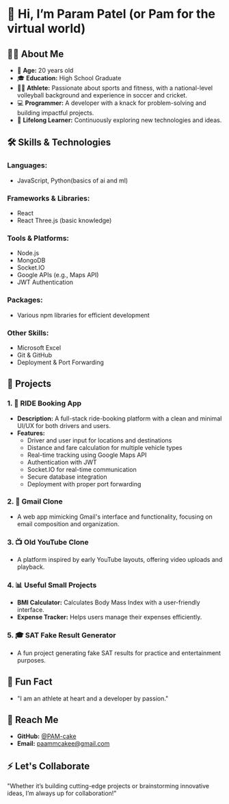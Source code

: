 # 👋 Hi, I’m **Param Patel** (or Pam for the virtual world)

## 👨‍💻 About Me
- 🌟 **Age:** 20 years old
- 🎓 **Education:** High School Graduate
- 🏃‍♂️ **Athlete:** Passionate about sports and fitness, with a national-level volleyball background and experience in soccer and cricket.
- 💻 **Programmer:** A developer with a knack for problem-solving and building impactful projects.
- 🌱 **Lifelong Learner:** Continuously exploring new technologies and ideas.

## 🛠️ Skills & Technologies

### **Languages:**
- JavaScript, Python(basics of ai and ml)

### **Frameworks & Libraries:**
- React
- React Three.js (basic knowledge)

### **Tools & Platforms:**
- Node.js
- MongoDB
- Socket.IO
- Google APIs (e.g., Maps API)
- JWT Authentication

### **Packages:**
- Various npm libraries for efficient development

### **Other Skills:**
- Microsoft Excel
- Git & GitHub
- Deployment & Port Forwarding

## 💼 Projects

### 1. 🚖 **RIDE Booking App**
- **Description:** A full-stack ride-booking platform with a clean and minimal UI/UX for both drivers and users.
- **Features:**
  - Driver and user input for locations and destinations
  - Distance and fare calculation for multiple vehicle types
  - Real-time tracking using Google Maps API
  - Authentication with JWT
  - Socket.IO for real-time communication
  - Secure database integration
  - Deployment with proper port forwarding

### 2. 📧 **Gmail Clone**
- A web app mimicking Gmail's interface and functionality, focusing on email composition and organization.

### 3. 📺 **Old YouTube Clone**
- A platform inspired by early YouTube layouts, offering video uploads and playback.

### 4. 📊 **Useful Small Projects**
- **BMI Calculator:** Calculates Body Mass Index with a user-friendly interface.
- **Expense Tracker:** Helps users manage their expenses efficiently.

### 5. 🎓 **SAT Fake Result Generator**
- A fun project generating fake SAT results for practice and entertainment purposes.

## 🌟 Fun Fact
- "I am an athlete at heart and a developer by passion."

## 💬 Reach Me
- **GitHub:** [@PAM-cake](https://github.com/PAM-cake)
- **Email:** paammcakee@gmail.com

## ⚡ Let's Collaborate
"Whether it’s building cutting-edge projects or brainstorming innovative ideas, I’m always up for collaboration!"
